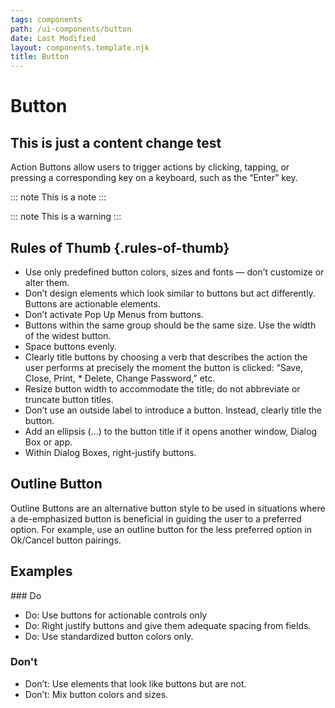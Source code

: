 ```yaml
---
tags: components
path: /ui-components/button
date: Last Modified
layout: components.template.njk
title: Button
---
```


# Button

## This is just a content change test

Action Buttons allow users to trigger actions by clicking, tapping, or pressing a corresponding key on a keyboard, such as the “Enter” key.

::: note
This is a note
:::

::: note
This is a warning
:::

## Rules of Thumb {.rules-of-thumb}

- Use only predefined button colors, sizes and fonts — don’t customize or alter them.
- Don’t design elements which look similar to buttons but act differently. Buttons are actionable elements.
- Don’t activate Pop Up Menus from buttons.
- Buttons within the same group should be the same size. Use the width of the widest button.
- Space buttons evenly.
- Clearly title buttons by choosing a verb that describes the action the user performs at precisely the moment the button is clicked: “Save, Close, Print, \* Delete, Change Password,” etc.
- Resize button width to accommodate the title; do not abbreviate or truncate button titles.
- Don’t use an outside label to introduce a button. Instead, clearly title the button.
- Add an ellipsis (…) to the button title if it opens another window, Dialog Box or app.
- Within Dialog Boxes, right-justify buttons.

## Outline Button

Outline Buttons are an alternative button style to be used in situations where a de-emphasized button is beneficial in guiding the user to a preferred option. For example, use an outline button for the less preferred option in Ok/Cancel button pairings.

## Examples


<section class="dos-and-donts">
### Do

- Do: Use buttons for actionable controls only
- Do: Right justify buttons and give them adequate spacing from fields.
- Do: Use standardized button colors only.

### Don't

- Don’t: Use elements that look like buttons but are not.
- Don’t: Mix button colors and sizes.
</section>
